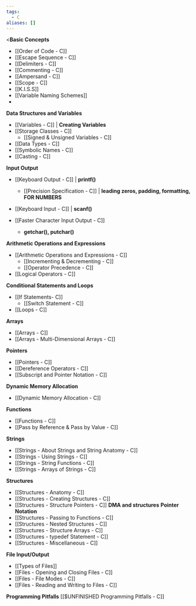 ```yaml
---
tags:
  - C
aliases: []
---
```

<**Basic Concepts**
- [[Order of Code - C]]
- [[Escape Sequence - C]]
- [[Delimiters - C]]
- [[Commenting - C]]
- [[Ampersand - C]]
- [[Scope - C]]
- [[K.I.S.S]]
- [[Variable Naming Schemes]]
- 
**Data Structures and Variables**
- [[Variables - C]] | **Creating Variables**
- [[Storage Classes - C]]
	- [[Signed & Unsigned Variables - C]]
- [[Data Types - C]]
- [[Symbolic Names - C]]
- [[Casting - C]]

**Input Output**
- [[Keyboard Output - C]] | **printf()**
	- [[Precision Specification - C]] | **leading zeros, padding, formatting, FOR NUMBERS**
- [[Keyboard Input - C]] | **scanf()**

- [[Faster Character Input Output - C]]
	- **getchar(), putchar()**

**Arithmetic Operations and Expressions**
- [[Arithmetic Operations and Expressions - C]]
	- [[Incrementing & Decrementing - C]]
	- [[Operator Precedence - C]]
- [[Logical Operators - C]]

**Conditional Statements and Loops**
- [[If Statements- C]]
	- [[Switch Statement - C]]
- [[Loops - C]]

**Arrays**
- [[Arrays - C]]
- [[Arrays - Multi-Dimensional Arrays - C]]

**Pointers**
- [[Pointers - C]]
- [[Dereference Operators - C]]
- [[Subscript and Pointer Notation - C]]

**Dynamic Memory Allocation**
- [[Dynamic Memory Allocation - C]]

**Functions**
- [[Functions - C]]
- [[Pass by Reference & Pass by Value - C]]

**Strings**
- [[Strings - About Strings and String Anatomy - C]]
- [[Strings - Using Strings - C]]
- [[Strings - String Functions - C]]
- [[Strings - Arrays of Strings - C]]

**Structures**
- [[Structures - Anatomy - C]]
- [[Structures - Creating Structures - C]]
- [[Structures - Structure Pointers - C]] **DMA and structures** **Pointer Notation**
- [[Structures - Passing to Functions - C]]
- [[Structures - Nested Structures - C]]
- [[Structures - Structure Arrays - C]]
- [[Structures - typedef Statement - C]]
- [[Structures - Miscellaneous - C]]

**File Input/Output**
- [[Types of Files]]
- [[Files - Opening and Closing Files - C]]
- [[Files - File Modes - C]]
- [[Files - Reading and Writing to Files - C]]

**Programming Pitfalls**
[[$UNFINISHED Programming Pitfalls - C]]